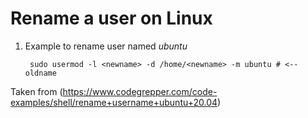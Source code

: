 ---
---
# Rename a user on Linux

1. Example to rename user named *ubuntu*

        sudo usermod -l <newname> -d /home/<newname> -m ubuntu # <-- oldname

Taken from (https://www.codegrepper.com/code-examples/shell/rename+username+ubuntu+20.04)